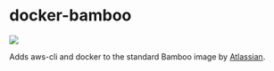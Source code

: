 # docker-bamboo
[![](https://images.microbadger.com/badges/image/bitweb/bamboo.svg)](https://microbadger.com/images/bitweb/bamboo "Get your own image badge on microbadger.com")

Adds aws-cli and docker to the standard Bamboo image by [Atlassian](https://store.docker.com/community/images/atlassian/bamboo-server).
